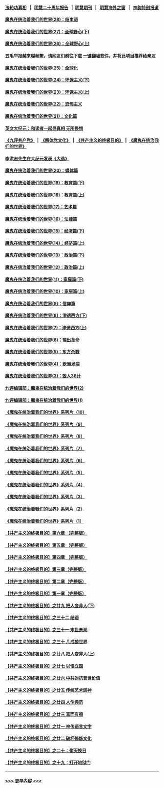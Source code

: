 #### [法轮功真相](https://github.com/gfw-breaker/truth/blob/master/README.md?t=0) &nbsp;&nbsp;|&nbsp;&nbsp; [明慧二十周年报告](https://github.com/gfw-breaker/mh-reports/blob/master/README.md?t=0) &nbsp;&nbsp;|&nbsp;&nbsp;[明慧期刊](https://github.com/gfw-breaker/mh-qikan) &nbsp;&nbsp;|&nbsp;&nbsp; [明慧海外之窗](https://github.com/gfw-breaker/mh-news/blob/master/README.md?t=0) &nbsp;&nbsp;|&nbsp;&nbsp; [神韵特别报道](https://github.com/gfw-breaker/mh-news/blob/master/shenyun.md?t=0)
#### [魔鬼在统治着我们的世界(28)：结束语](../pages/nsc422/n10936246.md?t=06221602) 
#### [魔鬼在统治着我们的世界(27)：全球野心(下)](../pages/nsc422/n10928319.md?t=06221602) 
#### [魔鬼在统治着我们的世界(26)：全球野心(上)](../pages/nsc422/n10900318.md?t=06221602) 
#### 五毛举报越来越频繁，请网友们前往下载 [一键翻墙软件](https://github.com/gfw-breaker/ssr-accounts)，并将此项目推荐给亲友
#### [魔鬼在统治着我们的世界(25)：全球化](../pages/nsc422/n10788205.md?t=06221602) 
#### [魔鬼在统治着我们的世界(24)：环保主义(下)](../pages/nsc422/n10695307.md?t=06221602) 
#### [魔鬼在统治着我们的世界(23)：环保主义(上)](../pages/nsc422/n10688613.md?t=06221602) 
#### [魔鬼在统治着我们的世界(22)：恐怖主义](../pages/nsc422/n10614727.md?t=06221602) 
#### [魔鬼在统治着我们的世界(21)：文化篇](../pages/nsc422/n10597706.md?t=06221602) 
#### [英文大纪元：和读者一起寻真相 无所畏惧](../pages/nsc422/n12542027.md?t=06221602) 
#### [《九评共产党》](https://github.com/begood0513/9ping.md/blob/master/README.md) &nbsp;|&nbsp; [《解体党文化》](../../../../jtdwh.md/blob/master/README.md)  &nbsp;|&nbsp; [《共产主义的终极目的》](../../../../gczydzjmd.md/blob/master/README.md) &nbsp;|&nbsp; [《魔鬼在统治我们的世界》](../../../../mgztzwmdsj.md/blob/master/README.md) 
#### [李洪志先生在大纪元发表《大选》](../pages/nsc422/n12534746.md?t=06221602) 
#### [魔鬼在统治着我们的世界(20)：媒体篇](../pages/nsc422/n10586579.md?t=06221602) 
#### [魔鬼在统治着我们的世界(19)：教育篇(下)](../pages/nsc422/n10564808.md?t=06221602) 
#### [魔鬼在统治着我们的世界(18)：教育篇(上)](../pages/nsc422/n10526970.md?t=06221602) 
#### [魔鬼在统治着我们的世界(17)：艺术篇](../pages/nsc422/n10499093.md?t=06221602) 
#### [魔鬼在统治着我们的世界(16)：法律篇](../pages/nsc422/n10485969.md?t=06221602) 
#### [魔鬼在统治着我们的世界(15)：经济篇(下)](../pages/nsc422/n10469975.md?t=06221602) 
#### [魔鬼在统治着我们的世界(14)：经济篇(上)](../pages/nsc422/n10457370.md?t=06221602) 
#### [魔鬼在统治着我们的世界(13)：政治篇(下)](../pages/nsc422/n10448270.md?t=06221602) 
#### [魔鬼在统治着我们的世界(12)：政治篇(上)](../pages/nsc422/n10444576.md?t=06221602) 
#### [魔鬼在统治着我们的世界(11)：家庭篇(下)](../pages/nsc422/n10440961.md?t=06221602) 
#### [魔鬼在统治着我们的世界(10)：家庭篇(上)](../pages/nsc422/n10435448.md?t=06221602) 
#### [魔鬼在统治着我们的世界(9)：信仰篇](../pages/nsc422/n10432159.md?t=06221602) 
#### [魔鬼在统治着我们的世界(8)：渗透西方(下)](../pages/nsc422/n10429603.md?t=06221602) 
#### [魔鬼在统治着我们的世界(7)：渗透西方(上)](../pages/nsc422/n10426013.md?t=06221602) 
#### [魔鬼在统治着我们的世界(6)：输出革命](../pages/nsc422/n10421536.md?t=06221602) 
#### [魔鬼在统治着我们的世界(5)：东方杀戮](../pages/nsc422/n10417707.md?t=06221602) 
#### [魔鬼在统治着我们的世界(4)：欧洲发端](../pages/nsc422/n10414890.md?t=06221602) 
#### [魔鬼在统治着我们的世界(3)：毁人36计](../pages/nsc422/n10411583.md?t=06221602) 
#### [九评编辑部：魔鬼在统治着我们的世界(2)](../pages/nsc422/n10410036.md?t=06221602) 
#### [九评编辑部：魔鬼在统治着我们的世界(1)](../pages/nsc422/n10406825.md?t=06221602) 
#### [《魔鬼在统治着我们的世界》系列片（10）](../pages/nsc422/n12292670.md?t=06221602) 
#### [《魔鬼在统治着我们的世界》系列片（9）](../pages/nsc422/n12290859.md?t=06221602) 
#### [《魔鬼在统治着我们的世界》系列片（8）](../pages/nsc422/n12287445.md?t=06221602) 
#### [《魔鬼在统治着我们的世界》系列片（7）](../pages/nsc422/n12283425.md?t=06221602) 
#### [《魔鬼在统治着我们的世界》系列片（6）](../pages/nsc422/n12282314.md?t=06221602) 
#### [《魔鬼在统治着我们的世界》系列片（5）](../pages/nsc422/n12281419.md?t=06221602) 
#### [《魔鬼在统治着我们的世界》系列片（4）](../pages/nsc422/n12274024.md?t=06221602) 
#### [《魔鬼在统治着我们的世界》系列片（3）](../pages/nsc422/n12271322.md?t=06221602) 
#### [《魔鬼在统治着我们的世界》系列片（2）](../pages/nsc422/n12269049.md?t=06221602) 
#### [《魔鬼在统治着我们的世界》系列片（1）](../pages/nsc422/n12267575.md?t=06221602) 
#### [【共产主义的终极目的】第六章 （完整版）](../pages/nsc422/n11428913.md?t=06221602) 
#### [【共产主义的终极目的】第五章 （完整版）](../pages/nsc422/n11428912.md?t=06221602) 
#### [【共产主义的终极目的】第四章 （完整版）](../pages/nsc422/n11428907.md?t=06221602) 
#### [【共产主义的终极目的】第三章（完整版）](../pages/nsc422/n11428848.md?t=06221602) 
#### [【共产主义的终极目的】第二章（完整版）](../pages/nsc422/n11428831.md?t=06221602) 
#### [【共产主义的终极目的】第一章（完整版）](../pages/nsc422/n11417651.md?t=06221602) 
#### [【共产主义的终极目的】之廿九 把人变非人(下)](../pages/nsc422/n11344140.md?t=06221602) 
#### [【共产主义的终极目的】之三十二 结语](../pages/nsc422/n11360535.md?t=06221602) 
#### [【共产主义的终极目的】之三十一 末世景观](../pages/nsc422/n11351129.md?t=06221602) 
#### [【共产主义的终极目的】之三十 几成狼世界](../pages/nsc422/n11348280.md?t=06221602) 
#### [【共产主义的终极目的】之廿八 把人变非人(上)](../pages/nsc422/n11340492.md?t=06221602) 
#### [【共产主义的终极目的】之廿七 以恨立国](../pages/nsc422/n11336944.md?t=06221602) 
#### [【共产主义的终极目的】之廿六 中共对抗普世价值](../pages/nsc422/n11324785.md?t=06221602) 
#### [【共产主义的终极目的】之廿五 传统艺术颂神](../pages/nsc422/n11296396.md?t=06221602) 
#### [【共产主义的终极目的】之廿四 人伦典范](../pages/nsc422/n11296397.md?t=06221602) 
#### [【共产主义的终极目的】之廿三 富而有德](../pages/nsc422/n11283598.md?t=06221602) 
#### [【共产主义的终极目的】之廿一 神传语言文字](../pages/nsc422/n11263265.md?t=06221602) 
#### [【共产主义的终极目的】之廿二 破坏修炼文化](../pages/nsc422/n11245728.md?t=06221602) 
#### [【共产主义的终极目的】之二十：偷天换日](../pages/nsc422/n11238846.md?t=06221602) 
#### [【共产主义的终极目的】之十九：打开地狱门](../pages/nsc422/n11206376.md?t=06221602) 

----
#### [ >>> 更早内容 <<< ](../indexes/nsc422-earlier.md)
